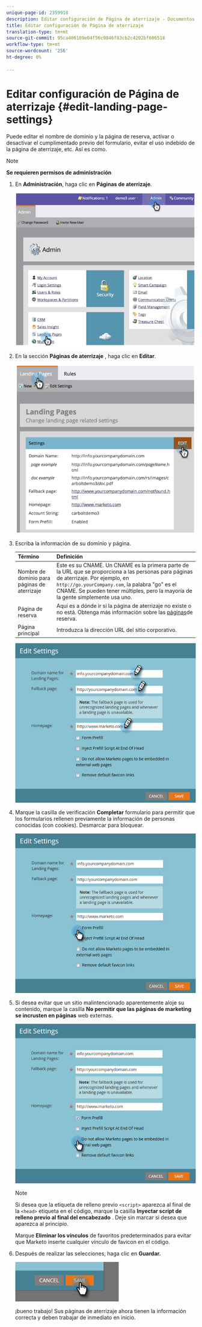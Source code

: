```yaml
---
unique-page-id: 2359918
description: Editar configuración de Página de aterrizaje - Documentos de marketing - Documentación del producto
title: Editar configuración de Página de aterrizaje
translation-type: tm+mt
source-git-commit: 95ca406109e04f56c9846f83cb2c4202bf606518
workflow-type: tm+mt
source-wordcount: '256'
ht-degree: 0%

---
```



# Editar configuración de Página de aterrizaje {#edit-landing-page-settings}

Puede editar el nombre de dominio y la página de reserva, activar o desactivar el cumplimentado previo del formulario, evitar el uso indebido de la página de aterrizaje, etc. Así es como.

>[!NOTE]
>
>**Se requieren permisos de administración**

1. En **Administración**, haga clic en **Páginas de aterrizaje**.

   ![](assets/image2014-9-10-9-3a47-3a40.png)

1. En la sección **Páginas de aterrizaje** , haga clic en **Editar**.

   ![](assets/image2014-9-10-9-3a47-3a12.png)

1. Escriba la información de su dominio y página.

   | Término | Definición |
   |---|---|
   | Nombre de dominio para páginas de aterrizaje | Este es su CNAME. Un CNAME es la primera parte de la URL que se proporciona a las personas para páginas de aterrizaje. Por ejemplo, en `http://go.yourCompany.com`, la palabra &quot;go&quot; es el CNAME. Se pueden tener múltiples, pero la mayoría de la gente simplemente usa uno. |
   | Página de reserva | Aquí es a dónde ir si la página de aterrizaje no existe o no está. Obtenga más información sobre las [páginas](set-a-fallback-page.md)de reserva. |
   | Página principal | Introduzca la dirección URL del sitio corporativo. |

   ![](assets/three.png)

1. Marque la casilla de verificación **Completar** formulario para permitir que los formularios rellenen previamente la información de personas conocidas (con cookies). Desmarcar para bloquear.

   ![](assets/four.png)

1. Si desea evitar que un sitio malintencionado aparentemente aloje su contenido, marque la casilla **No permitir que las páginas de marketing se incrusten en páginas** web externas.

   ![](assets/five.png)

   >[!NOTE]
   >
   >Si desea que la etiqueta de relleno previo `<script>` aparezca al final de la `<head>` etiqueta en el código, marque la casilla **Inyectar script de relleno previo al final del encabezado** . Deje sin marcar si desea que aparezca al principio.
   >
   >Marque **Eliminar los vínculos** de favoritos predeterminados para evitar que Marketo inserte cualquier vínculo de favicon en el código.

1. Después de realizar las selecciones, haga clic en **Guardar.**

   ![](assets/six.png)

   ¡bueno trabajo! Sus páginas de aterrizaje ahora tienen la información correcta y deben trabajar de inmediato en inicio.

